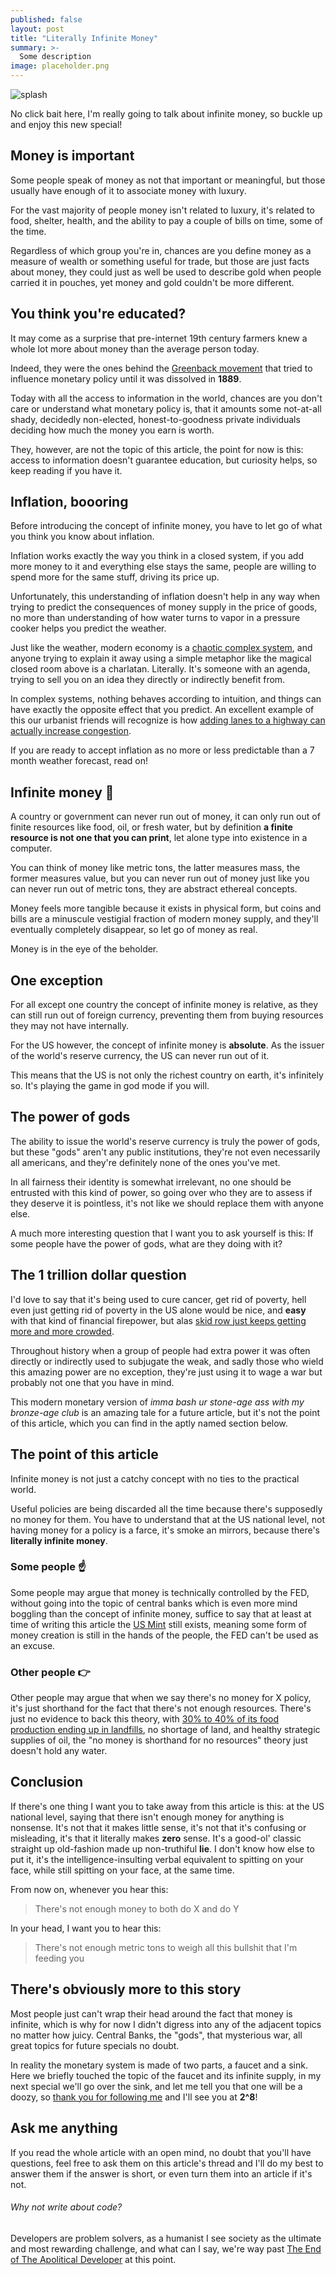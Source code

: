 ```yaml
---
published: false
layout: post
title: "Literally Infinite Money"
summary: >-
  Some description
image: placeholder.png
---
```


![splash](/public/placeholder.png)

No click bait here, I'm really going to talk about infinite money, so buckle up and enjoy this new special!

## Money is important

Some people speak of money as not that important or meaningful, but those usually have enough of it to associate money with luxury.

For the vast majority of people money isn't related to luxury, it's related to food, shelter, health, and the ability to pay a couple of bills on time, some of the time.

Regardless of which group you're in, chances are you define money as a measure of wealth or something useful for trade, but those are just facts about money, they could just as well be used to describe gold when people carried it in pouches, yet money and gold couldn't be more different.

## You think you're educated?

It may come as a surprise that pre-internet 19th century farmers knew a whole lot more about money than the average person today.

Indeed, they were the ones behind the [Greenback movement](https://youtu.be/LNSWIdIbzl8) that tried to influence monetary policy until it was dissolved in **1889**.

Today with all the access to information in the world, chances are you don't care or understand what monetary policy is, that it amounts some not-at-all shady, decidedly non-elected, honest-to-goodness private individuals deciding how much the money you earn is worth.

They, however, are not the topic of this article, the point for now is this: access to information doesn't guarantee education, but curiosity helps, so keep reading if you have it.

## Inflation, boooring

Before introducing the concept of infinite money, you have to let go of what you think you know about inflation.

Inflation works exactly the way you think in a closed system, if you add more money to it and everything else stays the same, people are willing to spend more for the same stuff, driving its price up.

Unfortunately, this understanding of inflation doesn't help in any way when trying to predict the consequences of money supply in the price of goods, no more than understanding of how water turns to vapor in a pressure cooker helps you predict the weather.

Just like the weather, modern economy is a [chaotic complex system](https://en.wikipedia.org/wiki/Complex_system), and anyone trying to explain it away using a simple metaphor like the magical closed room above is a charlatan. Literally. It's someone with an agenda, trying to sell you on an idea they directly or indirectly benefit from.

In complex systems, nothing behaves according to intuition, and things can have exactly the opposite effect that you predict. An excellent example of this our urbanist friends will recognize is how [adding lanes to a highway can actually increase congestion](https://www.wired.com/2014/06/wuwt-traffic-induced-demand/).

If you are ready to accept inflation as no more or less predictable than a 7 month weather forecast, read on!

## Infinite money 💸

A country or government can never run out of money, it can only run out of finite resources like food, oil, or fresh water, but by definition **a finite resource is not one that you can print**, let alone type into existence in a computer.

You can think of money like metric tons, the latter measures mass, the former measures value, but you can never run out of money just like you can never run out of metric tons, they are abstract ethereal concepts. 

Money feels more tangible because it exists in physical form, but coins and bills are a minuscule vestigial fraction of modern money supply, and they'll eventually completely disappear, so let go of money as real.

Money is in the eye of the beholder.

## One exception

For all except one country the concept of infinite money is relative, as they can still run out of foreign currency, preventing them from buying resources they may not have internally.

For the US however, the concept of infinite money is **absolute**. As the issuer of the world's reserve currency, the US can never run out of it.

This means that the US is not only the richest country on earth, it's infinitely so. It's playing the game in god mode if you will.

## The power of gods

The ability to issue the world's reserve currency is truly the power of gods, but these "gods" aren't any public institutions, they're not even necessarily all americans, and they're definitely none of the ones you've met.

In all fairness their identity is somewhat irrelevant, no one should be entrusted with this kind of power, so going over who they are to assess if they deserve it is pointless, it's not like we should replace them with anyone else.

A much more interesting question that I want you to ask yourself is this: If some people have the power of gods, what are they doing with it?

## The 1 trillion dollar question

I'd love to say that it's being used to cure cancer, get rid of poverty, hell even just getting rid of poverty in the US alone would be nice, and **easy** with that kind of financial firepower, but alas [skid row just keeps getting more and more crowded](https://youtu.be/j73cjA1IcJw).

Throughout history when a group of people had extra power it was often directly or indirectly used to subjugate the weak, and sadly those who wield this amazing power are no exception, they're just using it to wage a war but probably not one that you have in mind.

This modern monetary version of *imma bash ur stone-age ass with my bronze-age club* is an amazing tale for a future article, but it's not the point of this article, which you can find in the aptly named section below.

## The point of this article

Infinite money is not just a catchy concept with no ties to the practical world.

Useful policies are being discarded all the time because there's supposedly no money for them. You have to understand that at the US national level, not having money for a policy is a farce, it's smoke an mirrors, because there's **literally infinite money**.

### Some people ☝

Some people may argue that money is technically controlled by the FED, without going into the topic of central banks which is even more mind boggling than the concept of infinite money, suffice to say that at least at time of writing this article the [US Mint](https://www.usmint.gov/) still exists, meaning some form of money creation is still in the hands of the people, the FED can't be used as an excuse.

### Other people 👉

Other people may argue that when we say there's no money for X policy, it's just shorthand for the fact that there's not enough resources. There's just no evidence to back this theory, with [30% to 40% of its food production ending up in landfills](https://www.usda.gov/foodwaste/faqs#:~:text=In%20the%20United%20States%2C%20food,percent%20of%20the%20food%20supply.&text=Wholesome%20food%20that%20could%20have,and%20disposing%20of%20discarded%20food.), no shortage of land, and healthy strategic supplies of oil, the "no money is shorthand for no resources" theory just doesn't hold any water.

## Conclusion

If there's one thing I want you to take away from this article is this: at the US national level, saying that there isn't enough money for anything is nonsense. It's not that it makes little sense, it's not that it's confusing or misleading, it's that it literally makes **zero** sense. It's a good-ol' classic straight up  old-fashion made up non-truthiful **lie**. I don't know how else to put it, it's the intelligence-insulting verbal equivalent to spitting on your face, while still spitting on your face, at the same time.

From now on, whenever you hear this:

> There's not enough money to both do X and do Y

In your head, I want you to hear this:

> There's not enough metric tons to weigh all this bullshit that I'm feeding you

## There's obviously more to this story

Most people just can't wrap their head around the fact that money is infinite, which is why for now I didn't digress into any of the adjacent topics no matter how juicy. Central Banks, the "gods", that mysterious war, all great topics for future specials no doubt.

In reality the monetary system is made of two parts, a faucet and a sink. Here we briefly touched the topic of the faucet and its infinite supply, in my next special we'll go over the sink, and let me tell you that one will be a doozy, so [thank you for following me](http://twitter.com/intent/user?screen_name=luwvis) and I'll see you at **2^8**!

## Ask me anything

If you read the whole article with an open mind, no doubt that you'll have questions, feel free to ask them on this article's thread and I'll do my best to answer them if the answer is short, or even turn them into an article if it's not.

<div class="message-special">
<h6>Why not write about code?</h6>
Developers are problem solvers, as a humanist I see society as the ultimate and most rewarding challenge, and what can I say, we're way past <a href="/special/2020/07/13/the-end-of-the-apolitical-dev">The End of The Apolitical Developer</a> at this point.
</div>